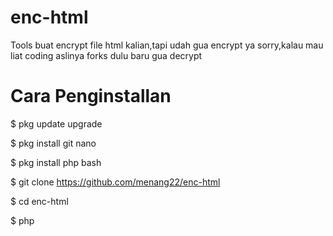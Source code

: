# enc-html

Tools buat encrypt file html kalian,tapi udah gua encrypt ya sorry,kalau mau liat coding aslinya forks dulu baru gua decrypt

# Cara Penginstallan

$ pkg update upgrade

$ pkg install git nano

$ pkg install php bash

$ git clone https://github.com/menang22/enc-html

$ cd enc-html

$ php
